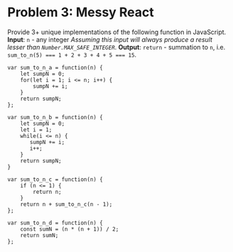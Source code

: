 # Problem 3: Messy React

Provide 3+ unique implementations of the following function in JavaScript.
**Input**: `n` - any integer
*Assuming this input will always produce a result lesser than `Number.MAX_SAFE_INTEGER`*.
**Output**: `return` - summation to `n`, i.e. `sum_to_n(5) === 1 + 2 + 3 + 4 + 5 === 15`.

```
var sum_to_n_a = function(n) {
    let sumpN = 0;
    for(let i = 1; i <= n; i++) {
        sumpN += i;
    }
    return sumpN;
};

var sum_to_n_b = function(n) {
    let sumpN = 0;
    let i = 1;
    while(i <= n) {
       sumpN += i;
       i++;
    }
    return sumpN;
}

var sum_to_n_c = function(n) {
    if (n <= 1) {
        return n;
    }
    return n + sum_to_n_c(n - 1);
};

var sum_to_n_d = function(n) {
    const sumN = (n * (n + 1)) / 2;
    return sumN;
};
```